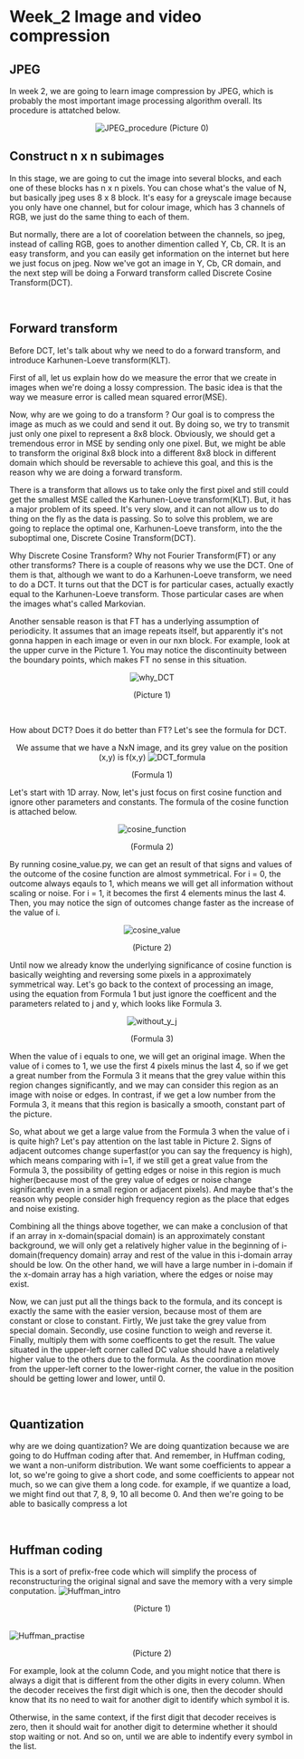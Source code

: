 # Week_2 Image and video compression

## JPEG

In week 2, we are going to learn image compression by JPEG, which is probably the most important image processing algorithm overall. Its procedure is attatched below.

<div align="center"> 

![JPEG_procedure](./Image/JPEG.jpg)
(Picture 0) 
</div>

## Construct n x n subimages
In this stage, we are going to cut the image into several blocks, and each one of these blocks has n x n pixels. You can chose what's the value of N, but basically jpeg uses 8 x 8 block. It's easy for a greyscale image because you only have one channel, but for colour image, which has 3 channels of RGB, we just do the same thing to each of them. 

But normally, there are a lot of coorelation between the channels, so jpeg, instead of calling RGB, goes to another dimention called Y, Cb, CR. It is an easy transform, and you can easily get information on the internet but here we just focus on jpeg. Now we've got an image in Y, Cb, CR domain, and the next step will be doing a Forward transform called Discrete Cosine Transform(DCT).

<br>

## Forward transform
Before DCT, let's talk about why we need to do a forward transform, and introduce Karhunen-Loeve transform(KLT). 

First of all, let us explain how do we measure the error that we create in images when we're doing a lossy compression. The basic idea is that the way we measure error is called mean squared error(MSE).

Now, why are we going to do a transform ? Our goal is to compress the image as much as we could and send it out. By doing so, we try to transmit just only one pixel to represent a 8x8 block. Obviously, we should get a tremendous  error in MSE by sending only one pixel. But, we might be able to transform the original 8x8 block into a different 8x8 block in different domain which should be reversable to achieve this goal, and this is the reason why we are doing a forward transform.

There is a transform that allows us to take only the first pixel and still could get the smallest MSE called the Karhunen-Loeve transform(KLT). But, it has a major problem of its speed. It's very slow, and it can not allow us to do thing on the fly as the data is passing. So to solve this problem, we are going to replace the optimal one, Karhunen-Loeve transform, into the the suboptimal one, Discrete Cosine Transform(DCT).

Why Discrete Cosine Transform? Why not Fourier Transform(FT) or any other transforms? There is a couple of reasons why we use the DCT. One of them is that, although we want to do a Karhunen-Loeve transform, we need to do a DCT. It turns out that the DCT is for particular cases, actually exactly equal to the Karhunen-Loeve transform. Those particular cases are when the images what's called Markovian. 

Another sensable reason is that FT has a underlying assumption of periodicity. It assumes that an image repeats itself, but apparently it's not gonna happen in each image or even in our nxn block. For example, look at the upper curve in the Picture 1. You may notice the discontinuity between the boundary points, which makes FT no sense in this situation.

<div align="center"> 

![why_DCT](./image/why_dct.png)

(Picture 1) 
</div>
<br>

How about DCT? Does it do better than FT? Let's see the formula for DCT.
<div align="center">

We assume that we have a NxN image, and its grey value on the position (x,y) is f(x,y)
![DCT_formula](./image/dct_formula.png)

(Formula 1)
</div>

Let's start with 1D array. Now, let's just focus on first cosine function and ignore other parameters and constants. The formula of the cosine function is attached below.
<div align="center">

![cosine_function](./image/cosine_function.png)

(Formula 2)
</div>

By running cosine_value.py, we can get an result of that signs and values of the outcome of the cosine function are almost symmetrical. For i = 0, the outcome always eqauls to 1, which means we will get all information without scaling or noise. For i = 1, it becomes the first 4 elements minus the last 4. Then, you may notice the sign of outcomes change faster as the increase of the value of i.

<div align="center">

![cosine_value](./image/cosine_value.png)

(Picture 2)
</div>

Until now we already know the underlying significance of cosine function is basically weighting and reversing some pixels in a approximately symmetrical way. Let's go back to the context of processing an image, using the equation from Formula 1 but just ignore the coefficent and the parameters related to j and y, which looks like Formula 3. 

<div align="center">

![without_y_j](./image/without_y_j.png)

(Formula 3)
</div>

When the value of i equals to one, we will get an original image. When the value of i comes to 1, we use the first 4 pixels minus the last 4, so if we get a great number from the Formula 3 it means that the grey value within this region changes significantly, and we may can consider this region as an image with noise or edges. In contrast, if we get a low number from the Formula 3, it means that this region is basically a smooth, constant part of the picture.

So, what about we get a large value from the Formula 3 when the value of i is quite high? Let's pay attention on the last table in Picture 2. Signs of adjacent outcomes change superfast(or you can say the frequency is high), which means comparing with i=1, if we still get a great value from the Formula 3, the possibility of getting edges or noise in this region is much higher(because most of the grey value of edges or noise change significantly even in a small region or adjacent pixels). And maybe that's the reason why people consider high frequency region as the place that edges and noise existing.

Combining all the things above together, we can make a conclusion of that if an array in x-domain(spacial domain) is an approximately constant background, we will only get a relatively higher value in the beginning of i-domain(frequency domain) array and rest of the value in this i-domain array should be low. On the other hand, we will have a large number in i-domain if the x-domain array has a high variation, where the edges or noise may exist.

Now, we can just put all the things back to the formula, and its concept is exactly the same with the easier version, because most of them are constant or close to constant. Firtly, We just take the grey value from special domain. Secondly, use cosine function to weigh and reverse it. Finally, multiply them with some coefficents to get the result. The value situated in the upper-left corner called DC value should have a relatively higher value to the others due to the formula. As the coordination move from the upper-left corner to the lower-right corner, the value in the position should be getting lower and lower, until 0. 

<br>

## Quantization
why are we doing quantization? We are doing quantization because we are going to do Huffman coding after that. And remember, in Huffman coding, we want a non-uniform distribution. We want some coefficients to appear a lot, so we're going to give a short code, and some coefficients to appear not much, so we can give them a long code. for example, if we quantize a load, we might find out that 7, 8, 9, 10 all become 0. And then we're going to be able to basically compress a lot

<br>

## Huffman coding

This is a sort of prefix-free code which will simplify the process of reconstructuring the original signal and save the memory with a very simple conputation. 
![Huffman_intro](./Image/Huffman_coding_1.JPG)
<div align="center"> (Picture 1) </div>

<br>

![Huffman_practise](./Image/Huffman_coding_1.JPG)
<div align="center"> (Picture 2) </div>

For example, look at the column Code, and you might notice that there is always a digit that is different from the other digits in every column. When the decoder receives the first digit which is one, then the decoder should know that its no need to wait for another digit to identify which symbol it is. 

Otherwise, in the same context, if the first digit that decoder receives is zero, then it should wait for another digit to determine whether it should stop waiting or not. And so on, until we are able to indentify every symbol in the list.

